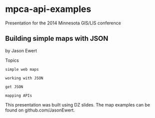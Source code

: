 mpca-api-examples
=================

Presentation for the 2014 Minnesota GIS/LIS conference

<h2>Building simple maps with JSON</h2>
by Jason Ewert

Topics

	simple web maps
	
	working with JSON
	
	get JSON
	
	mapping APIs
	

This presentation was built using DZ slides. The map examples can be found on github.com/JasonEwert.
